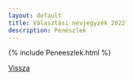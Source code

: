 ```yaml
---
layout: default
title: Választási névjegyzék 2022
description: Penészlek
---
```


{% include Peneeszlek.html %}

[Vissza](./)